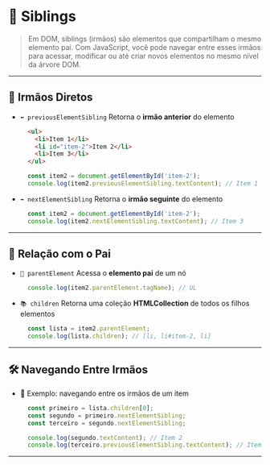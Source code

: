 # 🤝 Siblings

> Em DOM, siblings (irmãos) são elementos que compartilham o mesmo elemento pai. Com JavaScript, você pode navegar entre esses irmãos para acessar, modificar ou até criar novos elementos no mesmo nível da árvore DOM.

---

## 📌 Irmãos Diretos

- `⬅️ previousElementSibling`
  Retorna o **irmão anterior** do elemento
  ```html
    <ul>
      <li>Item 1</li>
      <li id="item-2">Item 2</li>
      <li>Item 3</li>
    </ul>
  ```
  ```js
    const item2 = document.getElementById('item-2');
    console.log(item2.previousElementSibling.textContent); // Item 1
  ```

- `➡️ nextElementSibling`
  Retorna o **irmão seguinte** do elemento
  ```js
    const item2 = document.getElementById('item-2');
    console.log(item2.nextElementSibling.textContent); // Item 3
  ```

---

## 🧬 Relação com o Pai

- `🧱 parentElement`
  Acessa o **elemento pai** de um nó
  ```js
    console.log(item2.parentElement.tagName); // UL
  ```

- `📚 children`
  Retorna uma coleção **HTMLCollection** de todos os filhos elementos
  ```js
    const lista = item2.parentElement;
    console.log(lista.children); // [li, li#item-2, li]
  ```

---

## 🛠️ Navegando Entre Irmãos

- 🔄 Exemplo: navegando entre os irmãos de um item
  ```js
    const primeiro = lista.children[0];
    const segundo = primeiro.nextElementSibling;
    const terceiro = segundo.nextElementSibling;

    console.log(segundo.textContent); // Item 2
    console.log(terceiro.previousElementSibling.textContent); // Item 2
  ```

---
